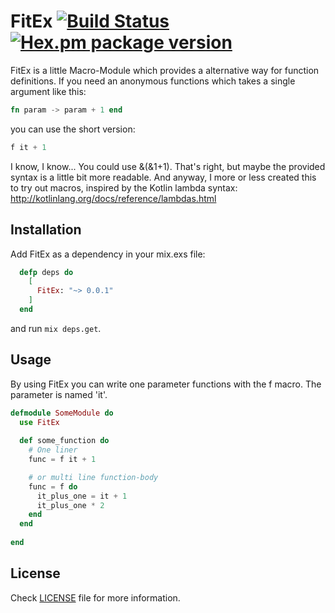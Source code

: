 FitEx [![Build Status](https://travis-ci.org/Puddah/FitEx.svg?branch=master)](https://travis-ci.org/Puddah/FitEx) [![Hex.pm package version](https://img.shields.io/hexpm/v/FitEx.svg?style=flat)](https://hex.pm/packages/FitEx)
==========

FitEx is a little Macro-Module which provides a alternative way for function definitions.
If you need an anonymous functions which takes a single argument like this:

```elixir
fn param -> param + 1 end
```

you can use the short version:

```elixir
f it + 1
```

I know, I know... You could use &(&1+1). That's right, but maybe the provided syntax is a little bit more readable.
And anyway, I more or less created this to try out macros, inspired by the Kotlin lambda syntax: http://kotlinlang.org/docs/reference/lambdas.html



## Installation

Add FitEx as a dependency in your mix.exs file:

```elixir
  defp deps do
    [
      FitEx: "~> 0.0.1"
    ]
  end
```

and run `mix deps.get`.

## Usage

By using FitEx you can write one parameter functions with the f macro. The parameter is named 'it'. 

```elixir
defmodule SomeModule do
  use FitEx
  
  def some_function do
    # One liner
    func = f it + 1

    # or multi line function-body
    func = f do
      it_plus_one = it + 1
      it_plus_one * 2
    end
  end
  
end
```

## License

Check [LICENSE](LICENSE) file for more information.
